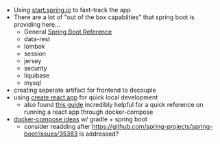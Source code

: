 - Using [start.spring.io](https://start.spring.io/#!type=gradle-project&language=java&platformVersion=3.1.1&packaging=jar&jvmVersion=17&groupId=com.digiron&artifactId=hype&name=hype&description=Hype%20project%20for%20coding%20exercise&packageName=com.digiron.hype&dependencies=data-rest,lombok,session,jersey,security,liquibase,mysql) to fast-track the app
- There are a lot of "out of the box capabilties" that spring boot is providing here...
    - General [Spring Boot Reference](https://docs.spring.io/spring-boot/docs/current/reference/html/)
    - data-rest
    - lombok
    - session
    - jersey
    - security
    - liquibase
    - mysql
- creating seperate artifact for frontend to decouple
- using [create react app](https://legacy.reactjs.org/docs/create-a-new-react-app.html#create-react-app) for quick local development
  - also found [this guide](https://medium.com/bb-tutorials-and-thoughts/react-local-development-with-docker-compose-5a247710f997) incredibly helpful for a quick reference on running a react app through docker-compose
- [docker-compose ideas](https://github.com/lombocska/spring-boot-outbox-transactional-sample) w/ gradle + spring boot
  - consider readding after https://github.com/spring-projects/spring-boot/issues/35383 is addressed?